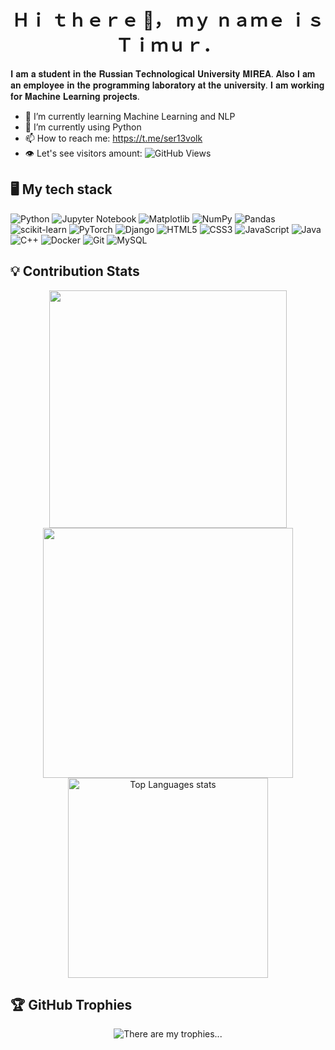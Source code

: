 <h1 align="center">Ｈｉ ｔｈｅｒｅ 👋， ｍｙ ｎａｍｅ ｉｓ Ｔｉｍｕｒ．</h1>
𝐈 𝐚𝐦 𝐚 𝐬𝐭𝐮𝐝𝐞𝐧𝐭 𝐢𝐧 𝐭𝐡𝐞 𝐑𝐮𝐬𝐬𝐢𝐚𝐧 𝐓𝐞𝐜𝐡𝐧𝐨𝐥𝐨𝐠𝐢𝐜𝐚𝐥 𝐔𝐧𝐢𝐯𝐞𝐫𝐬𝐢𝐭𝐲 𝐌𝐈𝐑𝐄𝐀. 𝐀𝐥𝐬𝐨 𝐈 𝐚𝐦 𝐚𝐧 𝐞𝐦𝐩𝐥𝐨𝐲𝐞𝐞 𝐢𝐧 𝐭𝐡𝐞 𝐩𝐫𝐨𝐠𝐫𝐚𝐦𝐦𝐢𝐧𝐠 𝐥𝐚𝐛𝐨𝐫𝐚𝐭𝐨𝐫𝐲 𝐚𝐭 𝐭𝐡𝐞 𝐮𝐧𝐢𝐯𝐞𝐫𝐬𝐢𝐭𝐲. 𝐈 𝐚𝐦 𝐰𝐨𝐫𝐤𝐢𝐧𝐠 𝐟𝐨𝐫 𝐌𝐚𝐜𝐡𝐢𝐧𝐞 𝐋𝐞𝐚𝐫𝐧𝐢𝐧𝐠 𝐩𝐫𝐨𝐣𝐞𝐜𝐭𝐬. 


- 🌱 I’m currently learning Machine Learning and NLP
- 🤔 I’m currently using Python
- 📫 How to reach me:  https://t.me/ser13volk
- 👁️ Let's see visitors amount: ![GitHub Views](https://komarev.com/ghpvc/?username=Timik232)

<h2 align="left">🖥 My tech stack</h2>
  
![Python](https://img.shields.io/badge/python-3670A0?style=for-the-badge&logo=python&logoColor=ffdd54)
![Jupyter Notebook](https://img.shields.io/badge/jupyter-%23FA0F00.svg?style=for-the-badge&logo=jupyter&logoColor=white)
![Matplotlib](https://img.shields.io/badge/Matplotlib-%23ffffff.svg?style=for-the-badge&logo=Matplotlib&logoColor=black)
![NumPy](https://img.shields.io/badge/numpy-%23013243.svg?style=for-the-badge&logo=numpy&logoColor=white)
![Pandas](https://img.shields.io/badge/pandas-%23150458.svg?style=for-the-badge&logo=pandas&logoColor=white)
![scikit-learn](https://img.shields.io/badge/scikit--learn-%23F7931E.svg?style=for-the-badge&logo=scikit-learn&logoColor=white)
![PyTorch](https://img.shields.io/badge/PyTorch-%23EE4C2C.svg?style=for-the-badge&logo=PyTorch&logoColor=white)
![Django](https://img.shields.io/badge/django-%23092E20.svg?style=for-the-badge&logo=django&logoColor=white)
![HTML5](https://img.shields.io/badge/html5-%23E34F26.svg?style=for-the-badge&logo=html5&logoColor=white)
![CSS3](https://img.shields.io/badge/css3-%231572B6.svg?style=for-the-badge&logo=css3&logoColor=white)
![JavaScript](https://img.shields.io/badge/javascript-%23323330.svg?style=for-the-badge&logo=javascript&logoColor=%23F7DF1E)
![Java](https://img.shields.io/badge/java-%23ED8B00.svg?style=for-the-badge&logo=openjdk&logoColor=white)
![C++](https://img.shields.io/badge/c++-%2300599C.svg?style=for-the-badge&logo=c%2B%2B&logoColor=white)
![Docker](https://img.shields.io/badge/docker-%230db7ed.svg?style=for-the-badge&logo=docker&logoColor=white)
![Git](https://img.shields.io/badge/git-%23F05033.svg?style=for-the-badge&logo=git&logoColor=white)
![MySQL](https://img.shields.io/badge/mysql-4479A1.svg?style=for-the-badge&logo=mysql&logoColor=white)


  <h2 align="left">💡 Contribution Stats</h2>
</div>
<div align="center">
  <a href="https://github-readme-stats.vercel.app/api?username=Timik232&show_icons=true&locale=en" rel="noreferrer">
  <img src="https://github-readme-stats.vercel.app/api?username=Timik232&show_icons=true&locale=en" width="380" />
  </a>
  
  <a href="https://github-readme-streak-stats.herokuapp.com/?user=Timik232&show_icons=true&locale=en" rel="noreferrer">
  <img src="https://github-readme-streak-stats.herokuapp.com/?user=Timik232&show_icons=true&locale=en" width="400" />
  </a>
  </br>
</div>
<div align="center">
  <a href="https://github-readme-stats-git-masterrstaa-rickstaa.vercel.app/api/top-langs/?username=Timik232&langs_count=7&hide=Jupyter%20Notebook&hide_border=true&layout=compact" rel="noreferrer" />
  <img src="https://github-readme-stats-git-masterrstaa-rickstaa.vercel.app/api/top-langs/?username=Timik232&langs_count=7&hide=Jupyter%20Notebook&hide_border=true&layout=compact" alt="Top Languages stats" width="320" />
  </a>
</div>
 <h2 align="left">🏆 GitHub Trophies</h2>
<div align="center">
  <img src="https://github-profile-trophy.vercel.app/?username=Timik232&no-frame=false&no-bg=true&margin-w=3" 
                                                    alt="There are my trophies..." />
</div>
